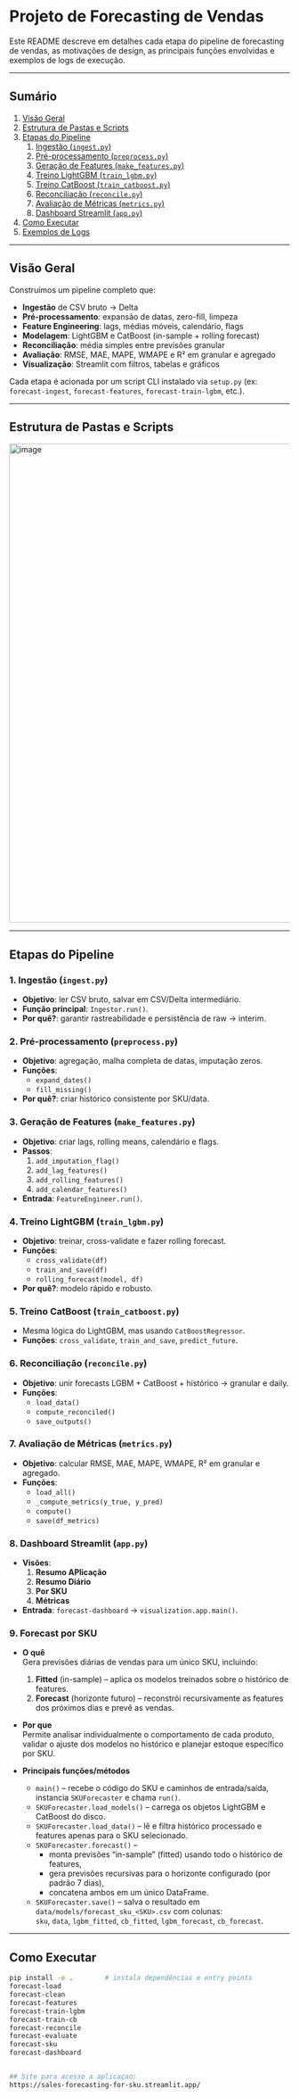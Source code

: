 # Projeto de Forecasting de Vendas

Este README descreve em detalhes cada etapa do pipeline de forecasting de vendas, as motivações de design, as principais funções envolvidas e exemplos de logs de execução.

---

## Sumário

1. [Visão Geral](#visão-geral)  
2. [Estrutura de Pastas e Scripts](#estrutura-de-pastas-e-scripts)  
3. [Etapas do Pipeline](#etapas-do-pipeline)  
   1. [Ingestão (`ingest.py`)](#1-ingestão-ingestpy)  
   2. [Pré-processamento (`preprocess.py`)](#2-pré-processamento-preprocesspy)  
   3. [Geração de Features (`make_features.py`)](#3-geração-de-features-make_featurespy)  
   4. [Treino LightGBM (`train_lgbm.py`)](#4-treino-lightgbm-train_lgbmpy)  
   5. [Treino CatBoost (`train_catboost.py`)](#5-treino-catboost-train_catboostpy)  
   6. [Reconciliação (`reconcile.py`)](#6-reconciliação-reconcilepy)  
   7. [Avaliação de Métricas (`metrics.py`)](#7-avaliação-de-métricas-metricspy)  
   8. [Dashboard Streamlit (`app.py`)](#8-dashboard-streamlit-apppy)  
4. [Como Executar](#como-executar)  
5. [Exemplos de Logs](#exemplos-de-logs)  

---

## Visão Geral

Construímos um pipeline completo que:

- **Ingestão** de CSV bruto → Delta  
- **Pré-processamento**: expansão de datas, zero-fill, limpeza  
- **Feature Engineering**: lags, médias móveis, calendário, flags  
- **Modelagem**: LightGBM e CatBoost (in-sample + rolling forecast)  
- **Reconciliação**: média simples entre previsões granular  
- **Avaliação**: RMSE, MAE, MAPE, WMAPE e R² em granular e agregado  
- **Visualização**: Streamlit com filtros, tabelas e gráficos  

Cada etapa é acionada por um script CLI instalado via `setup.py` (ex: `forecast-ingest`, `forecast-features`, `forecast-train-lgbm`, etc.).

---

## Estrutura de Pastas e Scripts

<img width="739" height="859" alt="image" src="https://github.com/user-attachments/assets/31486475-270e-4abf-92df-16318fdf3350" />



---

## Etapas do Pipeline

### 1. Ingestão (`ingest.py`)
- **Objetivo**: ler CSV bruto, salvar em CSV/Delta intermediário.  
- **Função principal**: `Ingestor.run()`.  
- **Por quê?**: garantir rastreabilidade e persistência de raw → interim.

### 2. Pré-processamento (`preprocess.py`)
- **Objetivo**: agregação, malha completa de datas, imputação zeros.  
- **Funções**:
  - `expand_dates()`
  - `fill_missing()`
- **Por quê?**: criar histórico consistente por SKU/data.

### 3. Geração de Features (`make_features.py`)
- **Objetivo**: criar lags, rolling means, calendário e flags.  
- **Passos**:
  1. `add_imputation_flag()`  
  2. `add_lag_features()`  
  3. `add_rolling_features()`  
  4. `add_calendar_features()`  
- **Entrada**: `FeatureEngineer.run()`.  

### 4. Treino LightGBM (`train_lgbm.py`)
- **Objetivo**: treinar, cross-validate e fazer rolling forecast.  
- **Funções**:
  - `cross_validate(df)`
  - `train_and_save(df)`
  - `rolling_forecast(model, df)`
- **Por quê?**: modelo rápido e robusto.

### 5. Treino CatBoost (`train_catboost.py`)
- Mesma lógica do LightGBM, mas usando `CatBoostRegressor`.  
- **Funções**: `cross_validate`, `train_and_save`, `predict_future`.

### 6. Reconciliação (`reconcile.py`)
- **Objetivo**: unir forecasts LGBM + CatBoost + histórico → granular e daily.  
- **Funções**:
  - `load_data()`
  - `compute_reconciled()`
  - `save_outputs()`

### 7. Avaliação de Métricas (`metrics.py`)
- **Objetivo**: calcular RMSE, MAE, MAPE, WMAPE, R² em granular e agregado.  
- **Funções**:
  - `load_all()`
  - `_compute_metrics(y_true, y_pred)`
  - `compute()`
  - `save(df_metrics)`

### 8. Dashboard Streamlit (`app.py`)
- **Visões**:
  1. **Resumo APlicação**  
  2. **Resumo Diário**  
  3. **Por SKU**  
  4. **Métricas**  
- **Entrada**: `forecast-dashboard` → `visualization.app.main()`.


### 9. Forecast por SKU
- **O quê**  
  Gera previsões diárias de vendas para um único SKU, incluindo:  
  1. **Fitted** (in-sample) – aplica os modelos treinados sobre o histórico de features.  
  2. **Forecast** (horizonte futuro) – reconstrói recursivamente as features dos próximos dias e prevê as vendas.

- **Por que**  
  Permite analisar individualmente o comportamento de cada produto, validar o ajuste dos modelos no histórico e planejar estoque específico por SKU.

- **Principais funções/métodos**  
  - `main()` – recebe o código do SKU e caminhos de entrada/saída, instancia `SKUForecaster` e chama `run()`.  
  - `SKUForecaster.load_models()` – carrega os objetos LightGBM e CatBoost do disco.  
  - `SKUForecaster.load_data()` – lê e filtra histórico processado e features apenas para o SKU selecionado.  
  - `SKUForecaster.forecast()` –  
    - monta previsões “in-sample” (fitted) usando todo o histórico de features,  
    - gera previsões recursivas para o horizonte configurado (por padrão 7 dias),  
    - concatena ambos em um único DataFrame.  
  - `SKUForecaster.save()` – salva o resultado em `data/models/forecast_sku_<SKU>.csv` com colunas:  
    `sku`, `data`, `lgbm_fitted`, `cb_fitted`, `lgbm_forecast`, `cb_forecast`.  
---

## Como Executar

```bash
pip install -e .        # instala dependências e entry points
forecast-load
forecast-clean
forecast-features
forecast-train-lgbm
forecast-train-cb
forecast-reconcile
forecast-evaluate
forecast-sku
forecast-dashboard


## Site para acesso a aplicaçao:
https://sales-forecasting-for-sku.streamlit.app/


